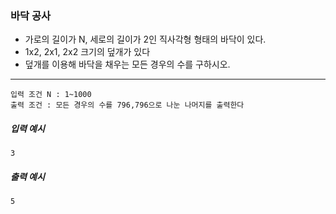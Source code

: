 ### 바닥 공사

- 가로의 길이가 N, 세로의 길이가 2인 직사각형 형태의 바닥이 있다.
- 1x2, 2x1, 2x2 크기의 덮개가 있다
- 덮개를 이용해 바닥을 채우는 모든 경우의 수를 구하시오.

---
    입력 조건 N : 1~1000
    출력 조건 : 모든 경우의 수를 796,796으로 나눈 나머지를 출력한다

##### 입력 예시
    3
##### 출력 예시
    5